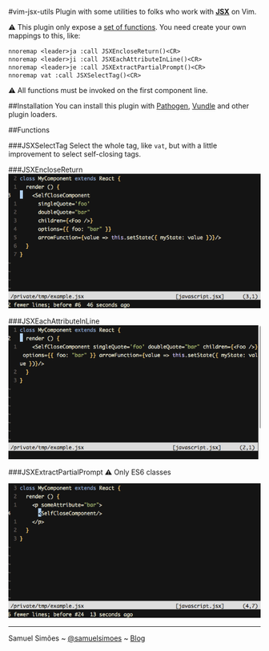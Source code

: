 #vim-jsx-utils
Plugin with some utilities to folks who work with **[JSX](https://facebook.github.io/jsx/)** on Vim.

:warning: This plugin only expose a [set of functions](#functions). You need create your own mappings to this, like:

```
nnoremap <leader>ja :call JSXEncloseReturn()<CR>
nnoremap <leader>ji :call JSXEachAttributeInLine()<CR>
nnoremap <leader>je :call JSXExtractPartialPrompt()<CR>
nnoremap vat :call JSXSelectTag()<CR>
```

:warning: All functions must be invoked on the first component line.

##Installation
You can install this plugin with [Pathogen](https://github.com/tpope/vim-pathogen), [Vundle](https://github.com/VundleVim/Vundle.vim) and other plugin loaders.

##Functions

###JSXSelectTag
Select the whole tag, like `vat`, but with a little improvement to select self-closing tags.

###JSXEncloseReturn
![](examples/enclose-vim.gif)

###JSXEachAttributeInLine
![](examples/eachline-vim.gif)

###JSXExtractPartialPrompt
:warning: Only ES6 classes

![](examples/partial-vim.gif)

-------
Samuel Simões ~ [@samuelsimoes](https://twitter.com/samuelsimoes) ~ [Blog](http://blog.samuelsimoes.com/)
